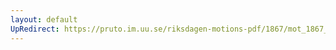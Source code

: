```yaml
---
layout: default
UpRedirect: https://pruto.im.uu.se/riksdagen-motions-pdf/1867/mot_1867__ak__168/mot_1867__ak__168-001.pdf
---
```


